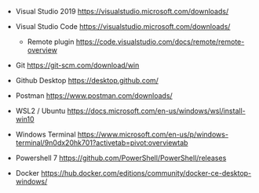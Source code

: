 * Visual Studio 2019 https://visualstudio.microsoft.com/downloads/
* Visual Studio Code https://visualstudio.microsoft.com/downloads/
  * Remote plugin https://code.visualstudio.com/docs/remote/remote-overview

* Git https://git-scm.com/download/win
* Github Desktop https://desktop.github.com/

* Postman https://www.postman.com/downloads/

* WSL2 / Ubuntu https://docs.microsoft.com/en-us/windows/wsl/install-win10
* Windows Terminal https://www.microsoft.com/en-us/p/windows-terminal/9n0dx20hk701?activetab=pivot:overviewtab
* Powershell 7 https://github.com/PowerShell/PowerShell/releases

* Docker https://hub.docker.com/editions/community/docker-ce-desktop-windows/

